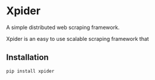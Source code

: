 # Xpider

A simple distributed web scraping framework.

Xpider is an easy to use scalable scraping framework that

## Installation
```
pip install xpider
```
